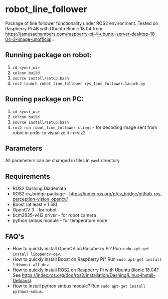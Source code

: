 # robot_line_follower
Package of line follower functionality under ROS2 environment. Tested on Raspberry Pi 4B with Ubuntu Bionic 18.04 from: https://jamesachambers.com/raspberry-pi-4-ubuntu-server-desktop-18-04-3-image-unofficial .

## Running package on robot: 
1. `cd <your_ws>` 
2. `colcon build` 
3. `source install/setup.bash` 
4. `ros2 launch robot_line_follower rys_line_follower.launch.py` 

## Running package on PC: 
1. `cd <your_ws>` 
2. `colcon build` 
3. `source install/setup.bash` 
4. `ros2 run robot_line_follower client` - for decoding image sent from robot in order to visualize it in rviz2

## Parameters
All parameters can be changed in files in `yaml` directory.

## Requirements
* ROS2 Dashing Diademata
* ROS2 cv_bridge package - https://index.ros.org/p/cv_bridge/github-ros-perception-vision_opencv/
* Boost (at least v 1.58)  
* OpenCV 3 - for robot
* bcm2835-v4l2 driver - for robot camera
* python smbus module - for temperature node

## FAQ's
* How to quickly install OpenCV on Raspberry Pi? Run `sudo apt-get install libopencv-dev`.
* How to quickly install Boost on Raspberry Pi? Run `sudo apt-get install libboost-all-dev`.
* How to quickly install ROS2 on Raspberry Pi with Ubuntu Bionic 18.04? See https://index.ros.org/doc/ros2/Installation/Dashing/Linux-Install-Debians/.
* How to install python smbus module? Run `sudo apt-get install python3-smbus`. 
